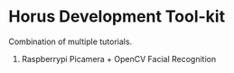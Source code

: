 # Horus Development Tool-kit

 Combination of multiple tutorials.
 
1. Raspberrypi Picamera + OpenCV Facial Recognition
